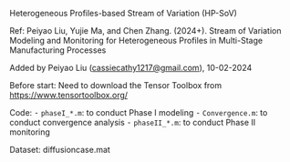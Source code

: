 
Heterogeneous Profiles-based Stream of Variation (HP-SoV)

Ref: Peiyao Liu, Yujie Ma, and Chen Zhang. (2024+). Stream of Variation Modeling and Monitoring for Heterogeneous Profiles in Multi-Stage Manufacturing Processes

Added by Peiyao Liu (cassiecathy1217@gmail.com), 10-02-2024


Before start:
Need to download the Tensor Toolbox from https://www.tensortoolbox.org/

Code:
	⁃	`phaseI_*.m`: to conduct Phase I modeling
	⁃	`Convergence.m`: to conduct convergence analysis
	⁃	`phaseII_*.m`: to conduct Phase II monitoring

Dataset: diffusioncase.mat
